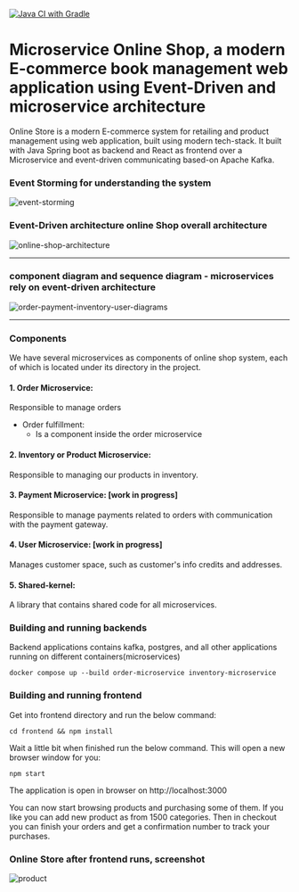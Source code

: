 [![Java CI with Gradle](https://github.com/metao1/microservice-online-store/actions/workflows/gradle.yml/badge.svg)](https://github.com/metao1/microservice-online-store/actions/workflows/gradle.yml)

# Microservice Online Shop, a modern E-commerce book management web application using Event-Driven and microservice architecture

Online Store is a modern E-commerce system for retailing and product management using web application, built using modern tech-stack. It built with Java Spring boot as backend and React as frontend over a Microservice and event-driven communicating based-on Apache Kafka.

### Event Storming for understanding the system
![event-storming](img/eventstorming.png)

### Event-Driven architecture online Shop overall architecture
![online-shop-architecture](img/online-shop-architecture.png)

----------------------------------------------------------------

### component diagram and sequence diagram - microservices rely on event-driven architecture

![order-payment-inventory-user-diagrams](img/order-payment-inventory-user-diagrams.png)

----------------------------------------------------------------

### Components

We have several microservices as components of online shop system, each of which is located under its directory in the project.

#### 1. Order Microservice:

Responsible to manage orders

- Order fulfillment:
    - Is a component inside the order microservice

#### 2. Inventory or Product Microservice:

Responsible to managing our products in inventory.

#### 3. Payment Microservice: [work in progress]

Responsible to manage payments related to orders with communication with the payment gateway.

#### 4. User Microservice: [work in progress]

Manages customer space, such as customer's info credits and addresses.

#### 5. Shared-kernel:

A library that contains shared code for all microservices.

### Building and running backends

Backend applications contains kafka, postgres, and all other applications running on different containers(microservices)

```shell
docker compose up --build order-microservice inventory-microservice
```

### Building and running frontend

Get into frontend directory and run the below command:

```shell
cd frontend && npm install
```

Wait a little bit when finished run the below command. This will open a new browser window for you:

```shell
npm start
```

The application is open in browser on http://localhost:3000

You can now start browsing products and purchasing some of them. If you like you can add new product as
from 1500 categories. Then in checkout you can finish your orders and get a confirmation number to track your purchases.

### Online Store after frontend runs, screenshot

![product](img/Screenshot-2020-03-31.png)

